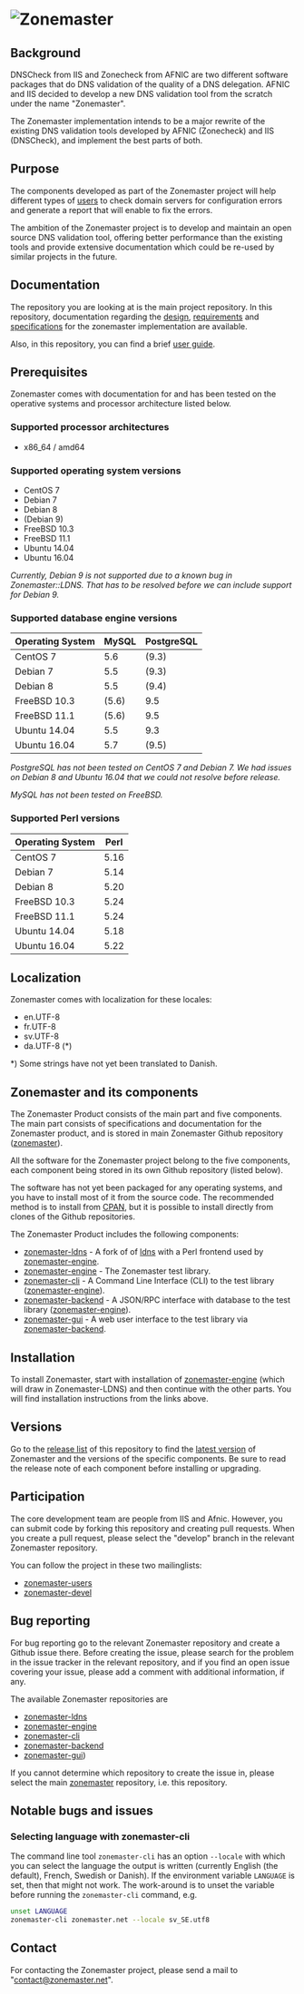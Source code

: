 ![Zonemaster](docs/images/zonemaster_logo_black.png)
==========

## Background

DNSCheck from IIS and Zonecheck from AFNIC are two different software
packages that do DNS validation of the quality of a DNS
delegation. AFNIC and IIS decided to develop a new DNS validation tool from the
scratch under the name "Zonemaster". 

The Zonemaster implementation intends to be a major
rewrite of the existing DNS validation tools developed by AFNIC (Zonecheck) and
IIS (DNSCheck), and implement the best parts of both.

## Purpose

The components developed as part of the Zonemaster project will help different
types of [users](USING.md) to check domain servers for configuration errors and
generate a report that will enable to fix the errors.

The ambition of the Zonemaster project is to develop and maintain an open source
DNS validation tool, offering better performance than the existing tools and
provide extensive documentation which could be re-used by similar projects in
the future.

## Documentation

The repository you are looking at is the main project repository. In this
repository, documentation regarding the [design](docs/design),
[requirements](docs/requirements) and [specifications](docs/specifications)
for the zonemaster implementation are available.

Also, in this repository, you can find a brief [user guide](USING.md).

## Prerequisites

Zonemaster comes with documentation for and has been tested on the operative systems and processor
architecture listed below.

### Supported processor architectures

* x86_64 / amd64

### Supported operating system versions

* CentOS 7
* Debian 7
* Debian 8
* (Debian 9)
* FreeBSD 10.3
* FreeBSD 11.1
* Ubuntu 14.04
* Ubuntu 16.04

_Currently, Debian 9 is not supported due to a known bug in Zonemaster::LDNS. That has to be resolved 
before we can include support for Debian 9._

### Supported database engine versions

Operating System | MySQL | PostgreSQL
---------------- | ------| -----------
CentOS 7         | 5.6   |   (9.3)
Debian 7         | 5.5   |   (9.3)
Debian 8         | 5.5   |   (9.4)
FreeBSD 10.3     | (5.6) |   9.5       
FreeBSD 11.1     | (5.6) |   9.5      
Ubuntu 14.04     | 5.5   |   9.3
Ubuntu 16.04     | 5.7   |   (9.5)

_PostgreSQL has not been tested on CentOS 7 and Debian 7. We had issues
on Debian 8 and Ubuntu 16.04 that we could not resolve before release._

_MySQL has not been tested on FreeBSD._

### Supported Perl versions

Operating System | Perl
---------------- | ----
CentOS 7         | 5.16                        
Debian 7         | 5.14
Debian 8         | 5.20
FreeBSD 10.3     | 5.24
FreeBSD 11.1     | 5.24
Ubuntu 14.04     | 5.18
Ubuntu 16.04     | 5.22

## Localization

Zonemaster comes with localization for these locales:

* en.UTF-8
* fr.UTF-8
* sv.UTF-8
* da.UTF-8 (*)

*) Some strings have not yet been translated to Danish.

## Zonemaster and its components

The Zonemaster Product consists of the main part and five components. The main part
consists of specifications and documentation for the Zonemaster product, and is
stored in main Zonemaster Github repository ([zonemaster]).

All the software for the Zonemaster project belong to the five components, each
component being stored in its own Github repository (listed below).

The software has not yet been packaged for any operating systems, and you have to 
install most of it from the source code. The recommended method is to install 
from [CPAN], but it is possible to install directly from clones of the Github 
repositories.

The Zonemaster Product includes the following components:

 * [zonemaster-ldns] - A fork of of [ldns] with a Perl frontend used by [zonemaster-engine].
 * [zonemaster-engine] - The Zonemaster test library.
 * [zonemaster-cli] - A Command Line Interface (CLI) to the test library ([zonemaster-engine]).
 * [zonemaster-backend] - A JSON/RPC interface with database to the test library ([zonemaster-engine]).
 * [zonemaster-gui] - A web user interface to the test library via [zonemaster-backend].

## Installation

To install Zonemaster, start with installation of [zonemaster-engine] (which will
draw in Zonemaster-LDNS) and then continue with the other parts. You will find 
installation instructions from the links above.

## Versions

Go to the [release list](https://github.com/dotse/zonemaster/releases) 
of this repository to find the 
[latest version](https://github.com/dotse/zonemaster/releases/latest) of 
Zonemaster and the versions of the specific components. Be
sure to read the release note of each component before installing or
upgrading.

## Participation

The core development team are people from IIS and Afnic. However, you
can submit code by forking this repository and creating pull requests.
When you create a pull request, please select the "develop" branch in the relevant
Zonemaster repository.

You can follow the project in these two mailinglists:

 * [zonemaster-users](http://lists.iis.se/cgi-bin/mailman/listinfo/zonemaster-users)
 * [zonemaster-devel](http://lists.iis.se/cgi-bin/mailman/listinfo/zonemaster-devel)


## Bug reporting 

For bug reporting go to the relevant Zonemaster repository
and create a Github issue there. Before creating the issue,
please search for the problem in the issue tracker in the relevant repository, 
and if you find an open issue covering your issue, please add
a comment with additional information, if any.

The available Zonemaster repositories are
* [zonemaster-ldns]
* [zonemaster-engine]
* [zonemaster-cli]
* [zonemaster-backend]
* [zonemaster-gui])

If you cannot determine which repository to create the issue in, please select the main [zonemaster] 
repository, i.e. this repository.


## Notable bugs and issues

### Selecting language with zonemaster-cli

The command line tool `zonemaster-cli` has an option `--locale` with which you can select the language
the output is written (currently English (the default), French, Swedish or Danish). If the environment
variable `LANGUAGE` is set, then that might not work. The work-around is to unset the variable before
running the `zonemaster-cli` command, e.g.

```sh
unset LANGUAGE
zonemaster-cli zonemaster.net --locale sv_SE.utf8
```

## Contact 

For contacting the Zonemaster project, please send a mail to
"contact@zonemaster.net".

[zonemaster]: https://github.com/dotse/zonemaster
[zonemaster-ldns]: https://github.com/dotse/zonemaster-ldns
[zonemaster-engine]: https://github.com/dotse/zonemaster-engine 
[zonemaster-cli]: https://github.com/dotse/zonemaster-cli
[zonemaster-backend]: https://github.com/dotse/zonemaster-backend
[zonemaster-gui]: https://github.com/dotse/zonemaster-gui
[ldns]: https://www.nlnetlabs.nl/projects/ldns/
[CPAN]: http://search.cpan.org/search?query=Zonemaster&mode=dist
